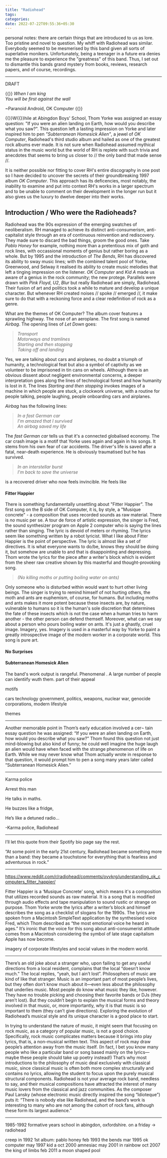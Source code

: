 ```yaml
---
title: "Radiohead"
tags:
categories:
date: 2022-07-22T09:55:36+05:30
---
```


personal notes:
there are certain things that are introduced to us as lore. Too pristine and novel to question. My whiff with Radiohead was similar. Everybody seemed to be mesmerised by this band given all sorts of superlative monikers. Unfortunately, being a teenager in a future era denies me the pleasure to experience the "greatness" of this band. Thus, I set out to dismantle this bands grand mystery from books, reviews, research papers, and of course, recordings.

---
DRAFT

{{<bq>}}
_When I am king_   
_You will be first against the wall_   

~Paranoid Android, OK Computer
{{</bq>}}

{{<dropcap>}}W{{</dropcap>}}hile at Abingdon Boys' School, Thom Yorke was assigned an essay question: "If you were an alien landing on Earth, how would you describe what you saw?". This question left a lasting impression on Yorke and later inspired him to pen _"Subterranean Homesick Alien"_, a jewel of _OK Computer_, Radiohead's third studio album and hailed as one of the greatest rock albums ever made. It is not sure when Radiohead assumed mythical status in the music world but the world of RH is replete with such trivia and anecdotes that seems to bring us closer to // the only band that made sense //.    

It is neither possible nor fitting to cover RH's entire discography in one post so I have decided to uncover the secrets of their groundbreaking 1997 album _OK Computer_. This approach has its deficencies, most notably, the inability to examine and put into context RH's works in a larger spectrum and to be unable to comment on their development in the longer run but it also gives us the luxury to dwelve deeper into their works.   

## Introduction / Who were the Radioheads?   

Radiohead was the 90s expression of the emerging swatches of neoliberalism. RH managed to achieve its distinct anti-consumerism, anti-capitalist style through an era of continuous reinvention and rediscovery. They made sure to discard the bad things, groom the good ones. Take _Pablo Honey_ for example, nothing more than a pretentious mix of goth and rock lines, with occassional moments of genius but rather boring as a whole. But by 1995 and the introduction of _The Bends_, RH has discovered its ability to sway music lines; with the combined talent pool of Yorke, Greenwood, and Selway it realised its ability to create music melodies that left a tinging impression on the listener. _OK Computer_ and _Kid A_ made us aware of a genius in the rock community; the new protege. Parallels were drawn with _Pink Floyd_, _U2_, _Blur_ but really Radiohead are simply, Radiohead. Their fusion of art and politics took a while to mature and develop a unique character. But whenever RH created noises // spoke // emerged //, it make sure to do that with a reckoning force and a clear redefinition of rock as a genre.  


What are the themes of OK Computer? The album cover features a sprawling highway. The nose of an aeroplane. The first song is named _Airbag_. The opening lines of _Let Down_ goes:

> _Transport_   
_Motorways and tramlines_    
_Starting and then stopping_    
_Taking off and landing_    

Yes, we are talking about cars and airplanes, no doubt a triumph of humanity, a technological feat but also a symbol of captivity as we volunteer to be imprisoned in tin cans on wheels. Although there is an obvious dissent about negligent environmental concerns, a deeper interpretation goes along the lines of technological forest and how humanity is lost in it. The lines _Starting and then stopping_ invokes images of a machine in which people are stuck, a clockwork universe, with a routine for people talking, people laughing, people onboarding cars and airplanes.   

_Airbag_ has the following lines:

> _In a fast German car_   
_I'm amazed that I survived_    
_An airbag saved my life_   

The _fast German car_ tells us that it's a connected globalised economy. The car crash image is a motif that Yorke uses again and again in his songs. It stems from his own fear of car accidents. The driver's life is saved after a fatal, near-death experience. He is obviously traumatised but he has survived.    

> _In an interstellar burst_   
_I'm back to save the universe_   



is a recovered driver who now feels invincible. He feels like 


#### Fitter Happier


There is something fundamentally unsettling about "Fitter Happier". The first song on the B side of OK Computer, it is, by style, a "Musique concrete" - a composition that uses recorded sounds as raw material. There is _no_ music per se. A tour de force of artistic expression, the singer is Fred, the sound synthesizer program on Apple 2 computer who is saying the lines rather than singing. The lyric is devoid of meters or rhyming. The lyrics seem like something written by a robot lyricist. What I like about Fitter Happier is the point of perspective. The lyric is almost like a set of directives. It is what everyone wants to do/be, knows they should be doing it, but somehow are unable to and that is disappointing and depressing. Thom wrote the lyrics for the piece after a writer's block which is evident from the sheer raw creative shown by this masterful and thought-provoking song.

> _(No killing moths or putting boiling water on ants)_

Only someone who is disturbed within would want to hurt other living beings. The singer is trying to remind himself of not hurting others, the moth and ants are euphemism, of course, for humans. But including moths and ants makes it more potent because these insects are, by nature, vulnerable to humans so it is the human's sole discretion that determines the fate of these insects which is not the case when a human tries to harm another - the other person can defend themself. Moreover, what can we say about a person who pours boiling water on ants. It's just a ghastly, cruel image. Imagery, yes. Imagery is used in a masterful way by Yorke to paint a greatly introspective image of the modern worker in a corporate world. This song is pure art.

#### No Surprises    


#### Subterranean Homesick Alien   




The band's work output is rangeful. Phenomenal . A large number of people can identiify wuth them. part of their appeal



motifs

cars
technology
government, politics,
weapons, nuclear war, genocide
corporations, modern lifestyle


themes






---

Another memorable point in Thom’s early education involved a cer¬
tain essay question he was assigned: “If you were an alien landing on
Earth, how would you describe what you saw?” Thom found this
question not just mind-blowing but also kind of funny; he could well
imagine the huge laugh an alien would have when faced with the
strange phenomenon of life on Earth. While we may never know what
Thom actually wrote in response to that question, it would prompt
him to pen a song many years later called “Subterranean Homesick
Alien.”

---

Karma police

Arrest this man

He talks in maths.

He buzzes like a fridge,

He’s like a detuned radio…

-Karma police, Radiohead

---


I’ll let this quote from their Spotify bio page say the rest.

“At some point in the early 21st century, Radiohead became something more than a band: they became a touchstone for everything that is fearless and adventurous in rock.”

---

https://www.reddit.com/r/radiohead/comments/ovvkrg/understanding_ok_computers_fitter_happier/


Fitter Happier is a ‘Musique Concrete’ song, which means it's a composition that utilizes recorded sounds as raw material. It is a song that is modified through audio effects and tape manipulation to sound rustic or strange on purpose. Thom Yorke wrote the lyrics after a writer’s block and himself describes the song as a checklist of slogans for the 1990s. The lyrics are spoken from a Macintosh SimpleText application by the synthesised voice Fred, which Thom described as “the most emotional voice he heard in ages.” It’s ironic that the voice for this song about anti-consumerist attitude comes from a Macintosh considering the symbol of late stage capitalism Apple has now become.

imagery of corporate lifestyles and social values in the modern world.

---

There’s an old joke about a stranger who, upon failing to get any useful directions from a local
resident, complains that the local “doesn’t know much.” The local replies, “yeah, but I ain’t lost”.
Philosophers of music are kind of like that stranger. Music is an important part of most people’s lives,
but they often don’t know much about it—even less about the philosophy that underlies music. Most
people do know what music they like, however. They have no trouble picking and choosing their
favorite bands or DJs (they aren’t lost). But they couldn’t begin to explain the musical forms and
theory involved in that music, or, more importantly, why it is that music is so important to them (they
can’t give directions). Exploring the evolution of Radiohead’s musical style and its unique character is a
good place to start.

In trying to understand the nature of music, it might seem that focusing on rock music, as a
category of popular music, is not a good choice. Specifically, rock music complicates matters because it
brings into play lyrics, that is, a non-musical written text. This aspect of rock may draw people’s
attention away from the music itself. (In fact, I bet you know many people who like a particular band or
song based mainly on the lyrics—maybe these people should take up poetry instead!) That’s why most
introductions to the philosophy of music deal exclusively with classical music, since classical music is
often both more complex structurally and contains no lyrics, allowing the student to focus upon the
purely musical structural components. Radiohead is not your average rock band, needless to say, and
their musical compositions have attracted the interest of many music lovers from the classical and jazz
communities. As the composer Paul Lansky (whose electronic music directly inspired the song
“Idioteque”) puts it: “There is nobody else like Radiohead, and the band’s work is interesting to many
who are not among the cohort of rock fans, although these form its largest audience.”


---


1985-1992 formative years
school in abingdon, oxfordshire.
on a friday -> radiohead

creep in 1992
1st album: pablo honey feb 1993
the bends mar 1995
ok computer may 1997
kid a oct 2000
amnesiac may 2001
in rainbow oct 2007
the king of limbs feb 2011
a moon shaped pool
